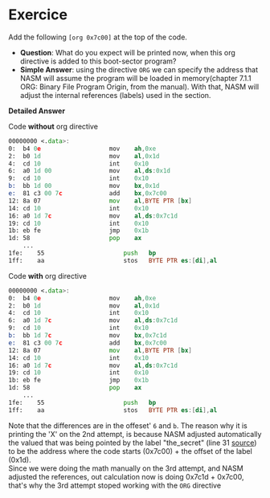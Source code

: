 # Exercice
Add the following `[org 0x7c00]` at the top of the code.

- **Question**: What do you expect will be printed now, when this org directive is added to this boot-sector program?
- **Simple Answer**: using the directive `ORG` we can specify the address that NASM will assume the program will be loaded in memory(chapter 7.1.1 ORG: Binary File Program Origin, from the manual). With that, NASM will adjust the internal references (labels) used in the section. 

**Detailed Answer**

Code **without** org directive
```asm
00000000 <.data>:
0:	b4 0e                	mov    ah,0xe
2:	b0 1d                	mov    al,0x1d
4:	cd 10                	int    0x10
6:	a0 1d 00             	mov    al,ds:0x1d
9:	cd 10                	int    0x10
b:	bb 1d 00             	mov    bx,0x1d
e:	81 c3 00 7c          	add    bx,0x7c00
12:	8a 07                	mov    al,BYTE PTR [bx]
14:	cd 10                	int    0x10
16:	a0 1d 7c             	mov    al,ds:0x7c1d
19:	cd 10                	int    0x10
1b:	eb fe                	jmp    0x1b
1d:	58                   	pop    ax
    ...
1fe:	55                   	push   bp
1ff:	aa                   	stos   BYTE PTR es:[di],al
```

Code **with** org directive
```asm
00000000 <.data>:
0:	b4 0e                	mov    ah,0xe
2:	b0 1d                	mov    al,0x1d
4:	cd 10                	int    0x10
6:	a0 1d 7c             	mov    al,ds:0x7c1d
9:	cd 10                	int    0x10
b:	bb 1d 7c             	mov    bx,0x7c1d
e:	81 c3 00 7c          	add    bx,0x7c00
12:	8a 07                	mov    al,BYTE PTR [bx]
14:	cd 10                	int    0x10
16:	a0 1d 7c             	mov    al,ds:0x7c1d
19:	cd 10                	int    0x10
1b:	eb fe                	jmp    0x1b
1d:	58                   	pop    ax
    ...
1fe:	55                   	push   bp
1ff:	aa                   	stos   BYTE PTR es:[di],al
```

Note that the differences are in the offeset' `6` and `b`.
The reason why it is printing the 'X' on the 2nd attempt, is because NASM adjusted automatically the valued that was being pointed by the label "the_secret" (line 31 [source](./addressing.asm)) to be the address where the code starts (0x7c00) + the offset of the label (0x1d).\
Since we were doing the math manually on the 3rd attempt, and NASM adjusted the references, out calculation now is doing 0x7c1d + 0x7c00, that's why the 3rd attempt stoped working with the `ORG` directive